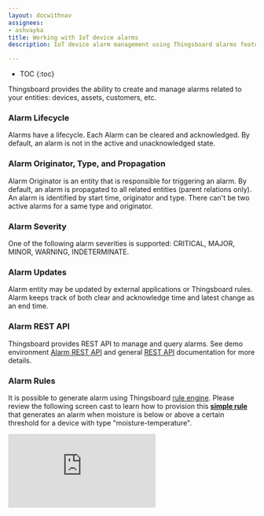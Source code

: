 ```yaml
---
layout: docwithnav
assignees:
- ashvayka
title: Working with IoT device alarms
description: IoT device alarm management using Thingsboard alarms feature

---
```


* TOC
{:toc}

Thingsboard provides the ability to create and manage alarms related to your entities: devices, assets, customers, etc.  

### Alarm Lifecycle

Alarms have a lifecycle. Each Alarm can be cleared and acknowledged. By default, an alarm is not in the active and unacknowledged state.

### Alarm Originator, Type, and Propagation

Alarm Originator is an entity that is responsible for triggering an alarm. By default, an alarm is propagated to all related entities (parent relations only).
An alarm is identified by start time, originator and type. There can't be two active alarms for a same type and originator.

### Alarm Severity

One of the following alarm severities is supported: CRITICAL, MAJOR, MINOR, WARNING, INDETERMINATE.

### Alarm Updates

Alarm entity may be updated by external applications or Thingsboard rules. Alarm keeps track of both clear and acknowledge time and latest change as an end time. 

### Alarm REST API

Thingsboard provides REST API to manage and query alarms. See demo environment [Alarm REST API](https://demo.thingsboard.io/swagger-ui.html#/alarm-controller) and general [REST API](/docs/reference/rest-api/) documentation for more details.

### Alarm Rules

It is possible to generate alarm using Thingsboard [rule engine](/docs/user-guide/rule-engine/). 
Please review the following screen cast to learn how to provision this [**simple rule**](/docs/user-guide/resources/moisture_threshold_rule.json) that generates an alarm when moisture is below or above a certain threshold for a device with type "moisture-temperature". 
  
<div id="video">  
    <div id="video_wrapper">
        <iframe src="https://www.youtube.com/embed/K64rRA8WEF8" frameborder="0" allowfullscreen></iframe>
    </div>
</div>


    
